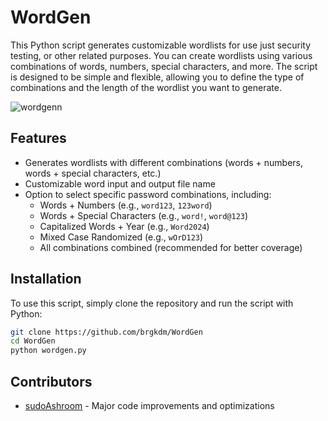 # WordGen

This Python script generates customizable wordlists for use just security testing, or other related purposes. You can create wordlists using various combinations of words, numbers, special characters, and more. The script is designed to be simple and flexible, allowing you to define the type of combinations and the length of the wordlist you want to generate.

![wordgenn](https://github.com/user-attachments/assets/d02a4a8b-fd51-480c-b75b-9469720b9bb4)


## Features

- Generates wordlists with different combinations (words + numbers, words + special characters, etc.)
- Customizable word input and output file name
- Option to select specific password combinations, including:
  - Words + Numbers (e.g., `word123`, `123word`)
  - Words + Special Characters (e.g., `word!`, `word@123`)
  - Capitalized Words + Year (e.g., `Word2024`)
  - Mixed Case Randomized (e.g., `wOrD123`)
  - All combinations combined (recommended for better coverage)

## Installation

To use this script, simply clone the repository and run the script with Python:

```bash
git clone https://github.com/brgkdm/WordGen
cd WordGen
python wordgen.py
```
## Contributors  
- [sudoAshroom](https://github.com/sudoAshroom) - Major code improvements and optimizations
